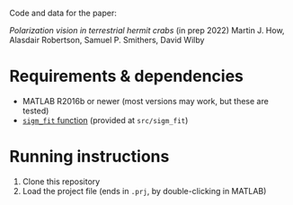 Code and data for the paper:

*Polarization vision in terrestrial hermit crabs* (in prep 2022)
Martin J. How, Alasdair Robertson, Samuel P. Smithers, David Wilby

# Requirements & dependencies
* MATLAB R2016b or newer (most versions may work, but these are tested)
* [`sigm_fit` function](https://uk.mathworks.com/matlabcentral/fileexchange/42641-sigm_fit) (provided at `src/sigm_fit`)

# Running instructions
1. Clone this repository
2. Load the project file (ends in `.prj`, by double-clicking in MATLAB)